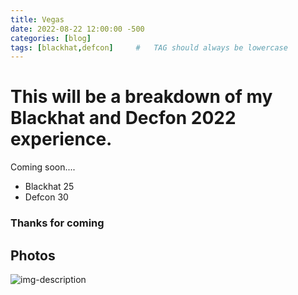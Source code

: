 ```yaml
---
title: Vegas
date: 2022-08-22 12:00:00 -500
categories: [blog]
tags: [blackhat,defcon]     #   TAG should always be lowercase
---
```


# This will be a breakdown of my Blackhat and Decfon 2022 experience.

Coming soon....

* Blackhat 25
* Defcon 30


### Thanks for coming

## Photos

![img-description](https://pbs.twimg.com/media/Fa2wkrRXgAEf9lh?format=jpg&name=large)
